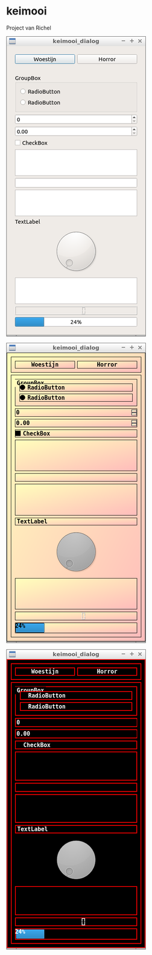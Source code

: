 # keimooi

Project van Richel

![normaal](normaal.png)

![woestijn](woestijn.png)

![horror](horror.png)
